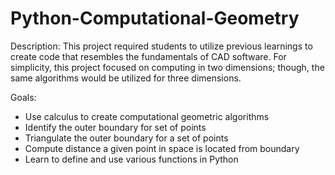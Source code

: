 # Python-Computational-Geometry

Description: This project required students to utilize previous learnings to create code that resembles the fundamentals of CAD software. For simplicity, this project focused on computing in two dimensions; though, the same algorithms would be utilized for three dimensions. 

Goals: 
- Use calculus to create computational geometric algorithms
- Identify the outer boundary for set of points
- Triangulate the outer boundary for a set of points
- Compute distance a given point in space is located from boundary
- Learn to define and use various functions in Python 
